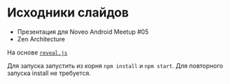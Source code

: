 # Исходники слайдов

* Презентация для Noveo Android Meetup #05
* Zen Architecture

На основе [`reveal.js`](https://github.com/hakimel/reveal.js/)

Для запуска запустить из корня `npm install` и `npm start`.
Для повторного запуска install не требуется.
